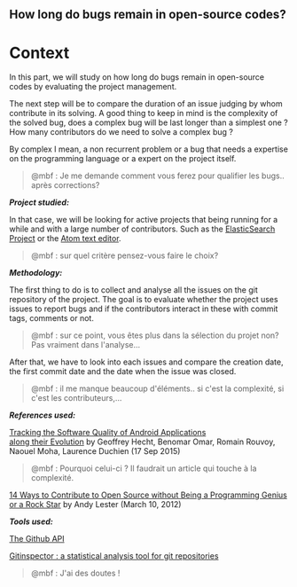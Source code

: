 ## How long do bugs remain in open-source codes?

# Context

In this part, we will study on how long do bugs remain in open-source codes by evaluating the project management.

The next step will be to compare the duration of an issue judging by whom contribute in its solving. A good thing to keep in mind is the complexity of the solved bug, does a complex bug will be last longer than a simplest one ? How many contributors do we need to solve a complex bug ?

By complex I mean, a non recurrent problem or a bug that needs a expertise on the programming language or a expert on the project itself.

> @mbf : Je me demande comment vous ferez pour qualifier les bugs.. après corrections?

_**Project studied:**_

In that case, we will be looking for active projects that being running for a while and with a large number of contributors. Such as the [ElasticSearch Project](https://github.com/elastic) or the [Atom text editor](https://github.com/atom/atom/).

> @mbf : sur quel critère pensez-vous faire le choix?

_**Methodology:**_

The first thing to do is to collect and analyse all the issues on the git repository of the project. The goal is to evaluate whether the project uses issues to report bugs and if the contributors interact in these with commit tags, comments or not.

> @mbf : sur ce point, vous êtes plus dans la sélection du projet non? Pas vraiment dans l'analyse...



After that, we have to look into each issues and compare the creation date, the first commit date and the date when the issue was closed.

> @mbf : il me manque beaucoup d'éléments.. si c'est la complexité, si c'est les contributeurs,...

_**References used:**_

[Tracking the Software Quality of Android Applications  
along their Evolution](https://hal.inria.fr/hal-01178734/document) by Geoffrey Hecht, Benomar Omar, Romain Rouvoy, Naouel Moha, Laurence Duchien \(17 Sep 2015\)

> @mbf : Pourquoi celui-ci ? Il faudrait un article qui touche à la complexité.

[14 Ways to Contribute to Open Source without Being a Programming Genius or a Rock Star](http://blog.smartbear.com/programming/14-ways-to-contribute-to-open-source-without-being-a-programming-genius-or-a-rock-star/) by Andy Lester \(March 10, 2012\)

_**Tools used:**_

[The Github API](https://developer.github.com/v3/)

[Gitinspector : a statistical analysis tool for git repositories](https://github.com/ejwa/gitinspector)

>@mbf : J'ai des doutes ! 
